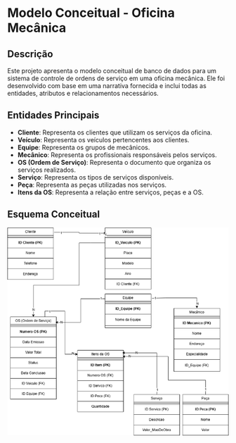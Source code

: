 # Modelo Conceitual - Oficina Mecânica

## Descrição
Este projeto apresenta o modelo conceitual de banco de dados para um sistema de controle de ordens de serviço em uma oficina mecânica. Ele foi desenvolvido com base em uma narrativa fornecida e inclui todas as entidades, atributos e relacionamentos necessários.

## Entidades Principais
- **Cliente**: Representa os clientes que utilizam os serviços da oficina.
- **Veículo**: Representa os veículos pertencentes aos clientes.
- **Equipe**: Representa os grupos de mecânicos.
- **Mecânico**: Representa os profissionais responsáveis pelos serviços.
- **OS (Ordem de Serviço)**: Representa o documento que organiza os serviços realizados.
- **Serviço**: Representa os tipos de serviços disponíveis.
- **Peça**: Representa as peças utilizadas nos serviços.
- **Itens da OS**: Representa a relação entre serviços, peças e a OS.

## Esquema Conceitual
![Modelo Conceitual](modelo-conceitual-oficina.png)

